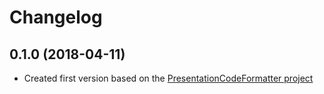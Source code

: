 # Changelog #

## 0.1.0 (2018-04-11)

- Created first version based on the [PresentationCodeFormatter project](https://github.com/peitek/PresentationCodeFormatter)